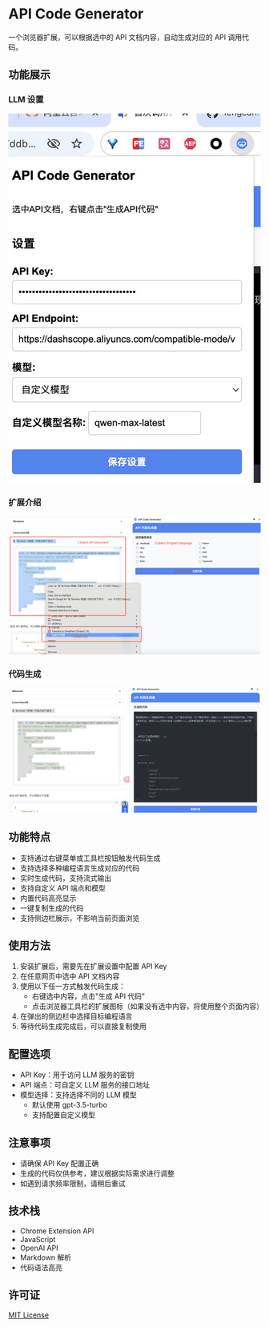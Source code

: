 # API Code Generator

一个浏览器扩展，可以根据选中的 API 文档内容，自动生成对应的 API 调用代码。

## 功能展示

### LLM 设置
![LLM设置](llm_setting.jpg)

### 扩展介绍
![扩展介绍](introduce.png)

### 代码生成
![代码生成](generation.jpg)

## 功能特点

- 支持通过右键菜单或工具栏按钮触发代码生成
- 支持选择多种编程语言生成对应的代码
- 实时生成代码，支持流式输出
- 支持自定义 API 端点和模型
- 内置代码高亮显示
- 一键复制生成的代码
- 支持侧边栏展示，不影响当前页面浏览

## 使用方法

1. 安装扩展后，需要先在扩展设置中配置 API Key
2. 在任意网页中选中 API 文档内容
3. 使用以下任一方式触发代码生成：
   - 右键选中内容，点击"生成 API 代码"
   - 点击浏览器工具栏的扩展图标（如果没有选中内容，将使用整个页面内容）
4. 在弹出的侧边栏中选择目标编程语言
5. 等待代码生成完成后，可以直接复制使用

## 配置选项

- API Key：用于访问 LLM 服务的密钥
- API 端点：可自定义 LLM 服务的接口地址
- 模型选择：支持选择不同的 LLM 模型
  - 默认使用 gpt-3.5-turbo
  - 支持配置自定义模型

## 注意事项

- 请确保 API Key 配置正确
- 生成的代码仅供参考，建议根据实际需求进行调整
- 如遇到请求频率限制，请稍后重试

## 技术栈

- Chrome Extension API
- JavaScript
- OpenAI API
- Markdown 解析
- 代码语法高亮

## 许可证

[MIT License](LICENSE)
